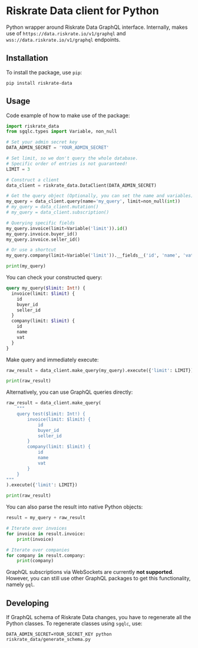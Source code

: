 # Riskrate Data client for Python

Python wrapper around Riskrate Data GraphQL interface. Internally, makes use of `https://data.riskrate.io/v1/graphql` and `wss://data.riskrate.io/v1/graphql` endpoints.

## Installation

To install the package, use `pip`:

```shell
pip install riskrate-data
```

## Usage

Code example of how to make use of the package:

```python
import riskrate_data
from sgqlc.types import Variable, non_null

# Set your admin secret key
DATA_ADMIN_SECRET = 'YOUR_ADMIN_SECRET'

# Set limit, so we don't query the whole database.
# Specific order of entries is not guaranteed!
LIMIT = 3

# Construct a client
data_client = riskrate_data.DataClient(DATA_ADMIN_SECRET)

# Get the query object (Optionally, you can set the name and variables)
my_query = data_client.query(name='my_query', limit=non_null(int))
# my_query = data_client.mutation()
# my_query = data_client.subscription()

# Querying specific fields
my_query.invoice(limit=Variable('limit')).id()
my_query.invoice.buyer_id()
my_query.invoice.seller_id()

# Or use a shortcut
my_query.company(limit=Variable('limit')).__fields__('id', 'name', 'vat')

print(my_query)
```

You can check your constructed query:

```graphql
query my_query($limit: Int!) {
  invoice(limit: $limit) {
    id
    buyer_id
    seller_id
  }
  company(limit: $limit) {
    id
    name
    vat
  }
}
```

Make query and immediately execute:

```python
raw_result = data_client.make_query(my_query).execute({'limit': LIMIT})

print(raw_result)
```

Alternatively, you can use GraphQL queries directly:

```python
raw_result = data_client.make_query(
    """
    query test($limit: Int!) {
        invoice(limit: $limit) {
            id
            buyer_id
            seller_id
        }
        company(limit: $limit) {
            id
            name
            vat
        }
    }
"""
).execute({'limit': LIMIT})

print(raw_result)
```

You can also parse the result into native Python objects:

```python
result = my_query + raw_result

# Iterate over invoices
for invoice in result.invoice:
    print(invoice)

# Iterate over companies
for company in result.company:
    print(company)
```

GraphQL subscriptions via WebSockets are currently **not supported**. However, you can still use other GraphQL packages to get this functionality, namely `gql`.

## Developing

If GraphQL schema of Riskrate Data changes, you have to regenerate all the Python classes. To regenerate classes using `sgqlc`, use:

```shell
DATA_ADMIN_SECRET=YOUR_SECRET_KEY python riskrate_data/generate_schema.py
```
